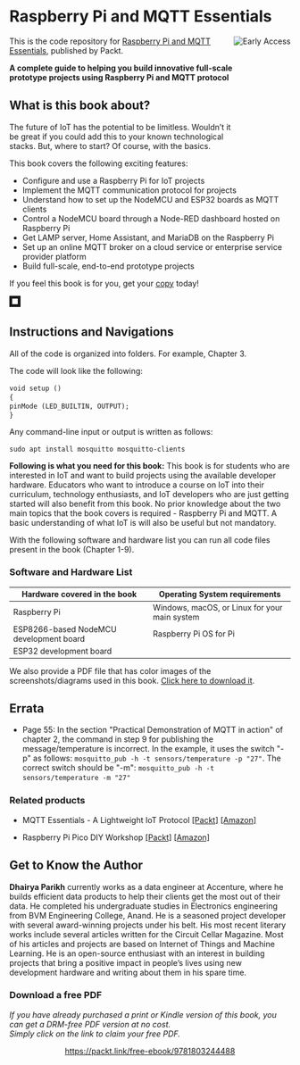 


# Raspberry Pi and MQTT Essentials

<a href="https://www.packtpub.com/iot-hardware/raspberry-pi-and-mqtt-essentials?utm_source=github&utm_medium=repository&utm_campaign=9781803244488"><img src="https://static.packt-cdn.com/products/9781803244488/cover/smaller" alt="Early Access" height="256px" align="right"></a>

This is the code repository for [Raspberry Pi and MQTT Essentials](https://www.packtpub.com/iot-hardware/raspberry-pi-and-mqtt-essentials?utm_source=github&utm_medium=repository&utm_campaign=9781803244488), published by Packt.

**A complete guide to helping you build innovative full-scale prototype projects using Raspberry Pi and MQTT protocol**

## What is this book about?
The future of IoT has the potential to be limitless. Wouldn’t it be great if you could add this to your known technological stacks. But, where to start? Of course, with the basics. 

This book covers the following exciting features:
* Configure and use a Raspberry Pi for IoT projects
* Implement the MQTT communication protocol for projects
* Understand how to set up the NodeMCU and ESP32 boards as MQTT clients
* Control a NodeMCU board through a Node-RED dashboard hosted on Raspberry Pi
* Get LAMP server, Home Assistant, and MariaDB on the Raspberry Pi
* Set up an online MQTT broker on a cloud service or enterprise service provider platform
* Build full-scale, end-to-end prototype projects

If you feel this book is for you, get your [copy](https://www.amazon.com/dp/1803244488) today!

<a href="https://www.packtpub.com/?utm_source=github&utm_medium=banner&utm_campaign=GitHubBanner"><img src="https://raw.githubusercontent.com/PacktPublishing/GitHub/master/GitHub.png" 
alt="https://www.packtpub.com/" border="5" /></a>

## Instructions and Navigations
All of the code is organized into folders. For example, Chapter 3.

The code will look like the following:
```
void setup ()
{
pinMode (LED_BUILTIN, OUTPUT);
}
```

Any command-line input or output is written as follows:
```
sudo apt install mosquitto mosquitto-clients
```

**Following is what you need for this book:**
This book is for students who are interested in IoT and want to build projects using the available developer hardware. Educators who want to introduce a course on IoT into their curriculum, technology enthusiasts, and IoT developers who are just getting started will also benefit from this book. No prior knowledge about the two main topics that the book covers is required - Raspberry Pi and MQTT. A basic understanding of what IoT is will also be useful but not mandatory.

With the following software and hardware list you can run all code files present in the book (Chapter 1-9).
### Software and Hardware List
|   Hardware covered in the book | Operating System requirements |
| ------------------------------------ | ----------------------------------- |
|   Raspberry Pi | Windows, macOS, or Linux for your main system |
|   ESP8266-based NodeMCU development board | Raspberry Pi OS for Pi |
|   ESP32 development board |  |

We also provide a PDF file that has color images of the screenshots/diagrams used in this book. [Click here to download it](https://packt.link/860jg).

## Errata
* Page 55: In the section "Practical Demonstration of MQTT in action" of chapter 2, the command in step 9 for publishing the message/temperature is incorrect. 
In the example, it uses the switch "-p" as follows: ```mosquitto_pub -h -t sensors/temperature -p "27"```.
The correct switch should be "-m": ```mosquitto_pub -h -t sensors/temperature -m "27"```

### Related products
* MQTT Essentials - A Lightweight IoT Protocol [[Packt]](https://www.packtpub.com/product/mqtt-essentials-a-lightweight-iot-protocol/9781787287815?utm_source=github&utm_medium=repository&utm_campaign=9781787287815) [[Amazon]](https://www.amazon.com/dp/1787287815)

* Raspberry Pi Pico DIY Workshop [[Packt]](https://www.packtpub.com/product/raspberry-pi-pico-diy-workshop/9781801814812?utm_source=github&utm_medium=repository&utm_campaign=9781801814812) [[Amazon]](https://www.amazon.com/dp/1801814813)

## Get to Know the Author
**Dhairya Parikh**
currently works as a data engineer at Accenture, where he builds efficient data products to help their clients get the most out of their data. He completed his undergraduate studies in Electronics engineering from BVM Engineering College, Anand. He is a seasoned project developer with several award-winning projects under his belt. His most recent literary works include several articles written for the Circuit Cellar Magazine. Most of his articles and projects are based on Internet of Things and Machine Learning. He is an open-source enthusiast with an interest in building projects that bring a positive impact in people’s lives using new development hardware and writing about them in his spare time.
### Download a free PDF

 <i>If you have already purchased a print or Kindle version of this book, you can get a DRM-free PDF version at no cost.<br>Simply click on the link to claim your free PDF.</i>
<p align="center"> <a href="https://packt.link/free-ebook/9781803244488">https://packt.link/free-ebook/9781803244488 </a> </p>
